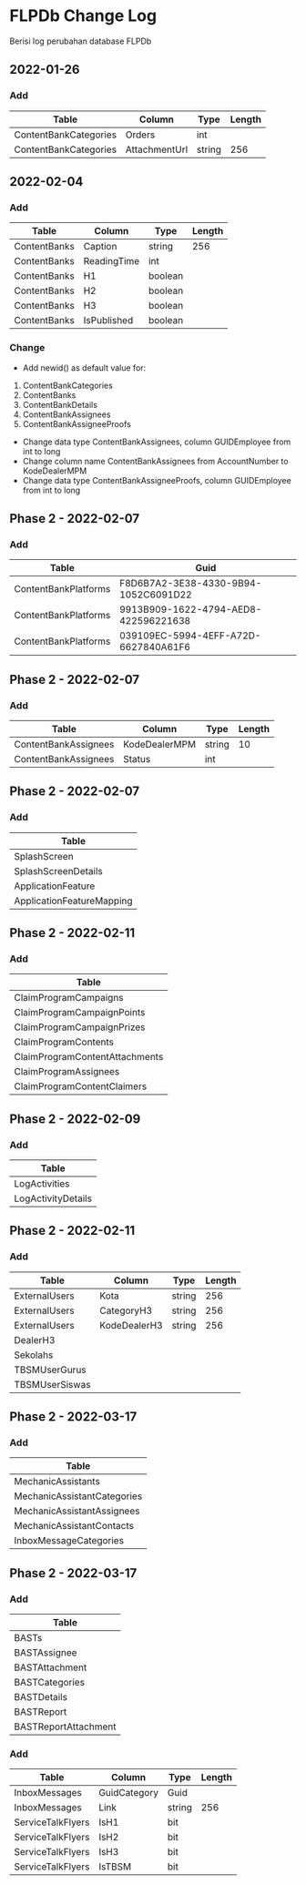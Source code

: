 # FLPDb Change Log
Berisi log perubahan database FLPDb

## 2022-01-26
### Add
| Table | Column | Type | Length |
| ----- | ------ | ---- | ------ |
| ContentBankCategories | Orders | int | |
| ContentBankCategories | AttachmentUrl | string| 256 |

## 2022-02-04
### Add
| Table | Column | Type | Length |
| ----- | ------ | ---- | ------ |
| ContentBanks | Caption | string | 256 |
| ContentBanks | ReadingTime | int | |
| ContentBanks | H1 | boolean | |
| ContentBanks | H2 | boolean | |
| ContentBanks | H3 | boolean | |
| ContentBanks | IsPublished | boolean | |


### Change
- Add newid() as default value for:
1. ContentBankCategories
2. ContentBanks
3. ContentBankDetails
4. ContentBankAssignees
5. ContentBankAssigneeProofs
- Change data type ContentBankAssignees, column GUIDEmployee from int to long
- Change column name ContentBankAssignees from AccountNumber to KodeDealerMPM
- Change data type ContentBankAssigneeProofs, column GUIDEmployee from int to long

## Phase 2 - 2022-02-07
### Add
| Table | Guid | 
| ----- | ------ | 
| ContentBankPlatforms | F8D6B7A2-3E38-4330-9B94-1052C6091D22 |
| ContentBankPlatforms | 9913B909-1622-4794-AED8-422596221638 |
| ContentBankPlatforms | 039109EC-5994-4EFF-A72D-6627840A61F6 |

## Phase 2 - 2022-02-07
### Add
| Table | Column | Type | Length |
| ----- | ------ | ---- | ------ |
| ContentBankAssignees | KodeDealerMPM | string | 10 |
| ContentBankAssignees | Status | int | |

## Phase 2 - 2022-02-07
### Add
| Table | 
| ----- | 
| SplashScreen |
| SplashScreenDetails |
| ApplicationFeature |
| ApplicationFeatureMapping |

## Phase 2 - 2022-02-11
### Add
| Table | 
| ----- | 
| ClaimProgramCampaigns |
| ClaimProgramCampaignPoints |
| ClaimProgramCampaignPrizes |
| ClaimProgramContents |
| ClaimProgramContentAttachments |
| ClaimProgramAssignees |
| ClaimProgramContentClaimers |

## Phase 2 - 2022-02-09
### Add
| Table |
| ----- |
| LogActivities |
| LogActivityDetails |

## Phase 2 - 2022-02-11
### Add
| Table | Column | Type | Length |
| ----- | ------ | ---- | ------ |
| ExternalUsers | Kota | string | 256 |
| ExternalUsers | CategoryH3 | string | 256 |
| ExternalUsers | KodeDealerH3 | string | 256 |
| DealerH3 |
| Sekolahs |
| TBSMUserGurus | 
| TBSMUserSiswas |

## Phase 2 - 2022-03-17
### Add
| Table |
| ----- |
| MechanicAssistants |
| MechanicAssistantCategories |
| MechanicAssistantAssignees |
| MechanicAssistantContacts |
| InboxMessageCategories |

## Phase 2 - 2022-03-17
### Add
| Table |
| ----- |
| BASTs |
| BASTAssignee |
| BASTAttachment |
| BASTCategories |
| BASTDetails |
| BASTReport |
| BASTReportAttachment |

### Add
| Table | Column | Type | Length |
| ----- | ------ | ---- | ------ |
| InboxMessages | GuidCategory | Guid | |
| InboxMessages | Link | string | 256 |
| ServiceTalkFlyers | IsH1 | bit | |
| ServiceTalkFlyers | IsH2 | bit | |
| ServiceTalkFlyers | IsH3 | bit | |
| ServiceTalkFlyers | IsTBSM | bit | |
